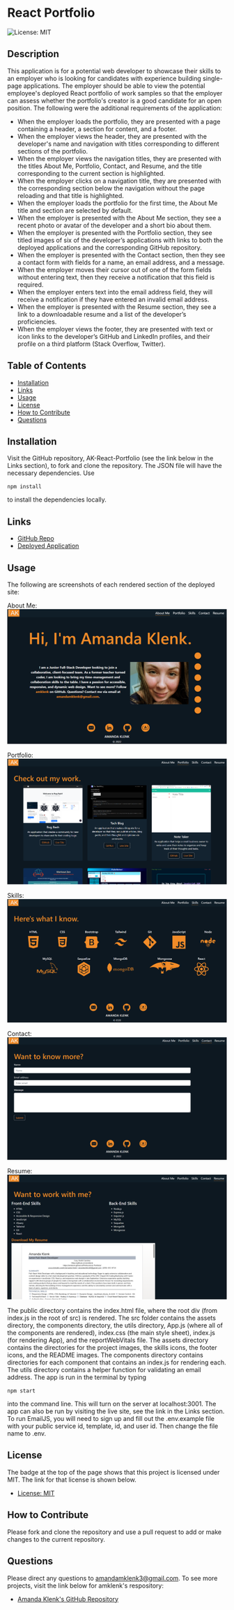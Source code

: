 # React Portfolio

![License: MIT](https://img.shields.io/badge/License-MIT-yellow.svg)

## Description
This application is for a potential web developer to showcase their skills to an employer who is looking for candidates with experience building single-page applications. The employer should be able to view the potential employee's deployed React portfolio of work samples so that the employer can assess whether the portfolio's creator is a good candidate for an open position. The following were the additional requirements of the application:

* When the employer loads the portfolio, they are presented with a page containing a header, a section for content, and a footer.
* When the employer views the header, they are presented with the developer's name and navigation with titles corresponding to different sections of the portfolio.
* When the employer views the navigation titles, they are presented with the titles About Me, Portfolio, Contact, and Resume, and the title corresponding to the current section is highlighted.
* When the employer clicks on a navigation title, they are presented with the corresponding section below the navigation without the page reloading and that title is highlighted.
* When the employer loads the portfolio for the first time, the About Me title and section are selected by default.
* When the employer is presented with the About Me section, they see a recent photo or avatar of the developer and a short bio about them.
* When the employer is presented with the Portfolio section, they see titled images of six of the developer’s applications with links to both the deployed applications and the corresponding GitHub repository.
* When the employer is presented with the Contact section, then they see a contact form with fields for a name, an email address, and a message.
* When the employer moves their cursor out of one of the form fields without entering text, then they receive a notification that this field is required.
* When the employer enters text into the email address field, they will receive a notification if they have entered an invalid email address.
* When the employer is presented with the Resume section, they see a link to a downloadable resume and a list of the developer’s proficiencies.
* When the employer views the footer, they are presented with text or icon links to the developer’s GitHub and LinkedIn profiles, and their profile on a third platform (Stack Overflow, Twitter).

## Table of Contents
- [Installation](#installation)
- [Links](#links)
- [Usage](#usage)
- [License](#license)
- [How to Contribute](#how-to-contribute)
- [Questions](#questions)

## Installation
Visit the GitHub repository, AK-React-Portfolio (see the link below in the Links section), to fork and clone the repository. The JSON file will have the necessary dependencies. Use
````````````
npm install
````````````
to install the dependencies locally.

## Links
- [GitHub Repo](https://github.com/amklenk/AK-React-Portfolio)
- [Deployed Application](https://amklenk.github.io/AK-React-Portfolio/)

## Usage
The following are screenshots of each rendered section of the deployed site:

About Me:
![About Me Section](./src/assets/README-images/aboutme.png)

Portfolio:
![Portfolio Section](./src/assets/README-images/portfolio.png)

Skills:
![Skills Section](./src/assets/README-images/skills.png)

Contact:
![Contact Section](./src/assets/README-images/contact.png)

Resume:
![Resume Section](./src/assets/README-images/resume.png)

The public directory contains the index.html file, where the root div (from index.js in the root of src) is rendered. The src folder contains the assets directory, the components directory, the utils directory, App.js (where all of the components are rendered), index.css (the main style sheet), index.js (for rendering App), and the reportWebVitals file. The assets directory contains the directories for the project images, the skills icons, the footer icons, and the README images. The components directory contains directories for each component that contains an index.js for rendering each. The utils directory contains a helper function for validating an email address. The app is run in the terminal by typing
`````````
npm start
`````````
into the command line. This will turn on the server at localhost:3001. The app can also be run by visiting the live site, see the link in the Links section. To run EmailJS, you will need to sign up and fill out the .env.example file with your public service id, template, id, and user id. Then change the file name to .env. 

## License
The badge at the top of the page shows that this project is licensed under MIT. The link for that license is shown below.
- [License: MIT](https://opensource.org/licenses/MIT)

## How to Contribute
Please fork and clone the repository and use a pull request to add or make changes to the current repository.

## Questions
Please direct any questions to amandamklenk3@gmail.com. To see more projects, visit the link below for amklenk's respository:
- [Amanda Klenk's GitHub Repository](https://github.com/amklenk)


